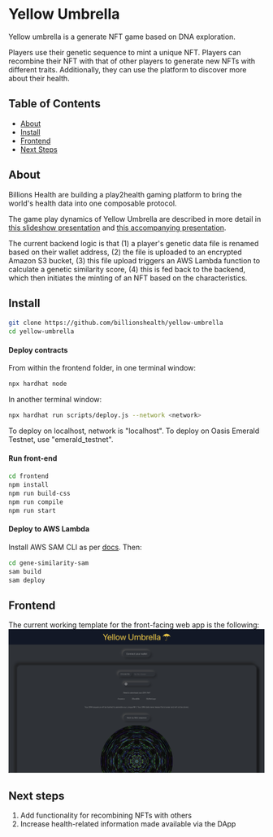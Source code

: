 # Yellow Umbrella

Yellow umbrella is a generate NFT game based on DNA exploration.

Players use their genetic sequence to mint a unique NFT. Players can recombine their NFT with that of other players to generate new NFTs with different traits. Additionally, they can use the platform to discover more about their health.


## Table of Contents

- [About](#about)
- [Install](#install)
- [Frontend](#frontend)
- [Next Steps](#next-steps)


## About

Billions Health are building a play2health gaming platform to bring the world's health data into one composable protocol.

The game play dynamics of Yellow Umbrella are described in more detail in [this slideshow presentation](https://docs.google.com/presentation/d/e/2PACX-1vQCfvrXzmRl_S6mZuYX0GJFXwi1IvxH_6aHzyIGn9khcwnyjly6KjLxw-Sivpt8YTUlbLv8s8AtemJb/pub?start=false&loop=false&delayms=3000) and [this accompanying presentation](https://www.youtube.com/watch?v=u8lxFdalQSs&t=26m30s).

The current backend logic is that (1) a player's genetic data file is renamed based on their wallet address, (2) the file is uploaded to an encrypted Amazon S3 bucket, (3) this file upload triggers an AWS Lambda function to calculate a genetic similarity score, (4) this is fed back to the backend, which then initiates the minting of an NFT based on the characteristics.


## Install

```sh
git clone https://github.com/billionshealth/yellow-umbrella
cd yellow-umbrella
```


#### Deploy contracts
From within the frontend folder, in one terminal window:
```sh
npx hardhat node
```

In another terminal window:
```sh
npx hardhat run scripts/deploy.js --network <network>
```

To deploy on localhost, network is "localhost". To deploy on Oasis Emerald Testnet, use "emerald_testnet".


#### Run front-end

```sh
cd frontend
npm install
npm run build-css
npm run compile
npm run start
```


#### Deploy to AWS Lambda
Install AWS SAM CLI as per [docs](https://docs.aws.amazon.com/serverless-application-model/latest/developerguide/serverless-sam-cli-install.html). Then:

```sh
cd gene-similarity-sam
sam build
sam deploy
```


## Frontend

The current working template for the front-facing web app is the following:
![](Screenshot2.png)


## Next steps

1. Add functionality for recombining NFTs with others
2. Increase health-related information made available via the DApp
